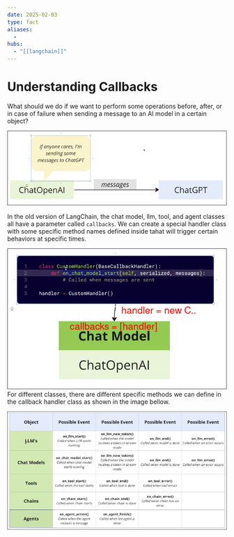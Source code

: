 ```yaml
---
date: 2025-02-03
type: fact
aliases:
  -
hubs:
  - "[[langchain]]"
---
```


# Understanding Callbacks

What should we do if we want to perform some operations before, after, or in case of failure when sending a message to an AI model in a certain object?

![object-to-model-events.png](../../assets/imgs/object-to-model-events.png)

In the old version of LangChain, the chat model, llm, tool, and agent classes all have a parameter called `callbacks`. We can create a special handler class with some specific method names defined inside tahat will trigger certain behaviors at specific times.

![callback-handler-class.png](../../assets/imgs/callback-handler-class.png)
For different classes, there are different specific methods we can define in the callback handler class as shown in the image bellow.

![methods-handler-events.png](../../assets/imgs/methods-handler-events.png)


